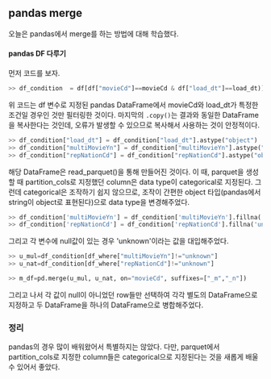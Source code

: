## pandas merge

오늘은 pandas에서 merge를 하는 방법에 대해 학습했다. 


#### pandas DF 다루기

먼저 코드를 보자.

```python
>> df_condition  = df[df["movieCd"]==movieCd & df["load_dt"]==load_dt)].copy() 
```

위 코드는 df 변수로 지정된 pandas DataFrame에서 movieCd와 load_dt가 특정한 조건일 경우인 것만 필터링한 것이다. 마지막의 `.copy()`는 결과와 동일한 DataFrame을 복사한다는 것인데, 오류가 발생할 수 있으므로 복사해서 사용하는 것이 안정적이다. 

```python
>> df_condition["load_dt"] = df_condition["load_dt"].astype("object")
>> df_condition["multiMovieYn"] = df_condition["multiMovieYn"].astype("object")
>> df_condition["repNationCd"] = df_condition["repNationCd"].astype("object")
```

해당 DataFrame은 read_parquet()을 통해 만들어진 것이다. 이 때, parquet을 생성할 때 partition_cols로 지정했던 column은 data type이 categorical로 지정된다. 그런데 categorical은 조작하기 쉽지 않으므로, 조작이 간편한 object 타입(pandas에서 string이 object로 표현된다)으로 data type을 변경해주었다. 

```python
>> df_condition['multiMovieYn'] = df_condition['multiMovieYn'].fillna('unknown')
>> df_condition['repNationCd'] = df_condition['repNationCd'].fillna('unknown')
``` 
그리고 각 변수에 null값이 있는 경우 'unknown'이라는 값을 대입해주었다.

```python
>> u_mul=df_condition[df_where["multiMovieYn"]!="unknown"]
>> u_nat=df_condition[df_where["repNationCd"]!="unknown"]

>> m_df=pd.merge(u_mul, u_nat, on="movieCd", suffixes=["_m","_n"])
```
그리고 나서 각 값이 null이 아니었던 row들만 선택하여 각각 별도의 DataFrame으로 지정하고 두 DataFrame을 하나의 DataFrame으로 병합해주었다.

### 정리

pandas의 경우 많이 배워왔어서 특별하지는 않았다. 다만, parquet에서 partition_cols로 지정한 column들은 categorical으로 지정된다는 것을 새롭게 배울 수 있어서 좋았다.
